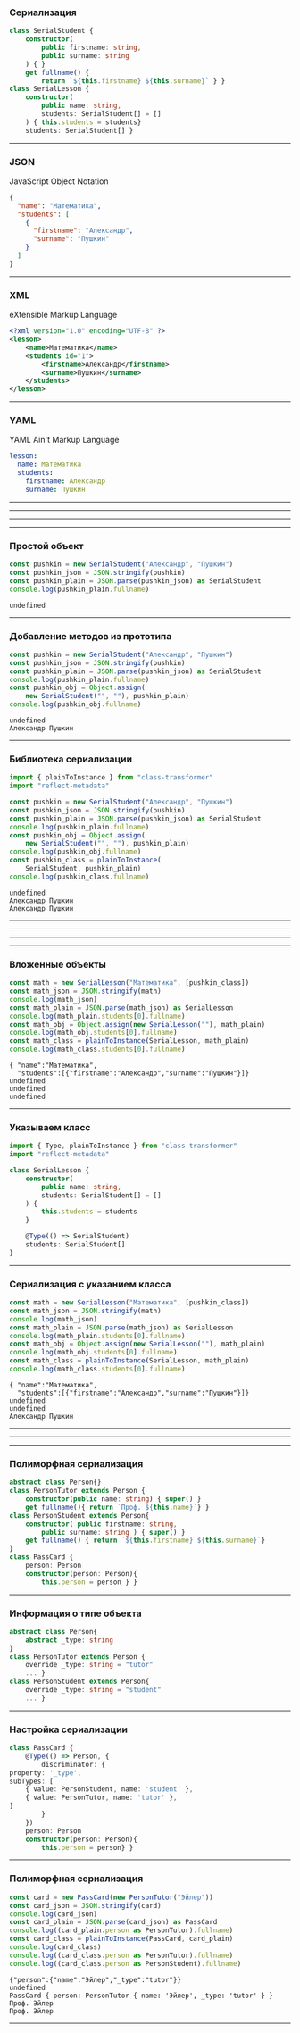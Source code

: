 ### Сериализация

```typescript
class SerialStudent {
    constructor(
        public firstname: string,
        public surname: string
    ) { }
    get fullname() {
        return `${this.firstname} ${this.surname}` } }
class SerialLesson {
    constructor(
        public name: string,
        students: SerialStudent[] = []
    ) { this.students = students}
    students: SerialStudent[] }
```

---

### JSON

JavaScript Object Notation

```JSON
{
  "name": "Математика",
  "students": [
    {
      "firstname": "Александр",
      "surname": "Пушкин"
    }
  ]
}
```

---

### XML

eXtensible Markup Language

```XML
<?xml version="1.0" encoding="UTF-8" ?>
<lesson>
	<name>Математика</name>
	<students id="1">
		<firstname>Александр</firstname>
		<surname>Пушкин</surname>
	</students>
</lesson>
```

---

### YAML

YAML Ain't Markup Language

```YAML
lesson:
  name: Математика
  students:
    firstname: Александр
    surname: Пушкин
```

---

<div class='quiz' data-quiz='{ 
    "question": "Каким образом задается вложенный объект в нотации JSON?",
    "right": [
      "<code>{...}</code>"
    ],
    "wrong": [
      "<code>< xxx >...< /xxx ></code>",
      "<code>отступ на позицию вправо</code>",
      "<code>[...]</code>"
    ]
}'></div>


---

<div class='quiz' data-quiz='{ 
    "question": "Каким образом задается вложенный объект в нотации XML?",
    "right": [
      "<code>< xxx >...< /xxx ></code>"
    ],
    "wrong": [
      "<code>{...}</code>",
      "<code>отступ на позицию вправо</code>",
      "<code>[...]</code>"
    ]
}'></div>

---

<div class='quiz' data-quiz='{     
    "question": "Каким образом задается вложенный объект в нотации YAML?",
    "right": [
      "<code>отступ на позицию вправо</code>"
    ],
    "wrong": [
      "<code>{...}</code>",
      "<code>< xxx >...< /xxx ></code>",
      "<code>[...]</code>"
    ]
}'></div>

----

### Простой объект

```typescript
const pushkin = new SerialStudent("Александр", "Пушкин")
const pushkin_json = JSON.stringify(pushkin)
const pushkin_plain = JSON.parse(pushkin_json) as SerialStudent
console.log(pushkin_plain.fullname)
```
```
undefined
```

---

### Добавление методов из прототипа

```typescript
const pushkin = new SerialStudent("Александр", "Пушкин")
const pushkin_json = JSON.stringify(pushkin)
const pushkin_plain = JSON.parse(pushkin_json) as SerialStudent
console.log(pushkin_plain.fullname)
const pushkin_obj = Object.assign(
    new SerialStudent("", ""), pushkin_plain)
console.log(pushkin_obj.fullname)
```
```
undefined
Александр Пушкин
```

---

### Библиотека сериализации

```typescript
import { plainToInstance } from "class-transformer"
import "reflect-metadata"

const pushkin = new SerialStudent("Александр", "Пушкин")
const pushkin_json = JSON.stringify(pushkin)
const pushkin_plain = JSON.parse(pushkin_json) as SerialStudent
console.log(pushkin_plain.fullname)
const pushkin_obj = Object.assign(
    new SerialStudent("", ""), pushkin_plain)
console.log(pushkin_obj.fullname)
const pushkin_class = plainToInstance(
    SerialStudent, pushkin_plain)
console.log(pushkin_class.fullname)
```
```
undefined
Александр Пушкин
Александр Пушкин
```

---

<div class='quiz' data-quiz='{     
    "question": "Какая из перечисленных функций возвращает JSON объект?",
    "right": [
      "<code>JSON.parse</code>"
    ],
    "wrong": [
      "<code>Object.assign</code>",
      "<code>JSON.stringify</code>",
      "<code>plainToInstance</code>"
    ]
}'></div>


---

<div class='quiz' data-quiz='{     
    "question": "Какая из перечисленных функций возвращает объект с методами?",
    "right": [
      "<code>Object.assign</code>",
      "<code>plainToInstance</code>"
    ],
    "wrong": [
      "<code>JSON.parse</code>",
      "<code>JSON.stringify</code>"
    ]
}'></div>

---

<div class='quiz' data-quiz='{     
    "question": "Какая из перечисленных функций возвращает строку в формате JSON?",
    "right": [
      "<code>JSON.stringify</code>"
    ],
    "wrong": [
      "<code>Object.assign</code>",
      "<code>JSON.parse</code>",
      "<code>plainToInstance</code>"
    ]
}'></div>

----

### Вложенные объекты

```typescript
const math = new SerialLesson("Математика", [pushkin_class])
const math_json = JSON.stringify(math)
console.log(math_json)
const math_plain = JSON.parse(math_json) as SerialLesson
console.log(math_plain.students[0].fullname)
const math_obj = Object.assign(new SerialLesson(""), math_plain)
console.log(math_obj.students[0].fullname)
const math_class = plainToInstance(SerialLesson, math_plain)
console.log(math_class.students[0].fullname)
```
```
{ "name":"Математика",
  "students":[{"firstname":"Александр","surname":"Пушкин"}]}
undefined
undefined
undefined
```

---

### Указываем класс

```typescript
import { Type, plainToInstance } from "class-transformer"
import "reflect-metadata"

class SerialLesson {
    constructor(
        public name: string,
        students: SerialStudent[] = []
    ) {
        this.students = students
    }

    @Type(() => SerialStudent)
    students: SerialStudent[]
}
```

---

### Сериализация с указанием класса

```typescript
const math = new SerialLesson("Математика", [pushkin_class])
const math_json = JSON.stringify(math)
console.log(math_json)
const math_plain = JSON.parse(math_json) as SerialLesson
console.log(math_plain.students[0].fullname)
const math_obj = Object.assign(new SerialLesson(""), math_plain)
console.log(math_obj.students[0].fullname)
const math_class = plainToInstance(SerialLesson, math_plain)
console.log(math_class.students[0].fullname)
```
```
{ "name":"Математика",
  "students":[{"firstname":"Александр","surname":"Пушкин"}]}
undefined
undefined
Александр Пушкин
```

---

<div class='quiz' data-quiz='{     
    "question": "Перед чем записывается декоратор <code>Type</code> библиотеки <code>class-transformer</code>?",
    "right": [
      "перед вложенными объектами класса"
    ],
    "wrong": [
      "перед классом с вложенными объектами",
      "перед методом<code>JSON.parse</code>",
      "перед методом <code>plainToInstance</code>"
    ]
}'></div>

---

<div class='quiz' data-quiz='{     
    "question": "Какая из перечисленных функций возвращает объект с методами, в том числе и для вложенных объектов?",
    "right": [
      "<code>plainToInstance</code>"
    ],
    "wrong": [
      "<code>Object.assign</code>",
      "<code>JSON.parse</code>",
      "<code>JSON.stringify</code>"
    ]
}'></div>

----

### Полиморфная сериализация 

```typescript
abstract class Person{}
class PersonTutor extends Person {
    constructor(public name: string) { super() }
    get fullname(){ return `Проф. ${this.name}`} }
class PersonStudent extends Person{
    constructor( public firstname: string,
        public surname: string ) { super() }
    get fullname() { return `${this.firstname} ${this.surname}`}
}
class PassCard {
    person: Person
    constructor(person: Person){
        this.person = person } }
```

---

### Информация о типе объекта

```typescript
abstract class Person{
    abstract _type: string
}
class PersonTutor extends Person {
    override _type: string = "tutor"
    ... }
class PersonStudent extends Person{
    override _type: string = "student"
    ... }
```

---

### Настройка сериализации

```typescript
class PassCard {
    @Type(() => Person, {
        discriminator: {
property: '_type',
subTypes: [
    { value: PersonStudent, name: 'student' },
    { value: PersonTutor, name: 'tutor' },
]
        } 
    })
    person: Person
    constructor(person: Person){
        this.person = person} }
```

---

### Полиморфная сериализация

```typescript
const card = new PassCard(new PersonTutor("Эйлер"))
const card_json = JSON.stringify(card)
console.log(card_json)
const card_plain = JSON.parse(card_json) as PassCard
console.log((card_plain.person as PersonTutor).fullname)
const card_class = plainToInstance(PassCard, card_plain)
console.log(card_class)
console.log((card_class.person as PersonTutor).fullname)
console.log((card_class.person as PersonStudent).fullname)
```
```
{"person":{"name":"Эйлер","_type":"tutor"}}
undefined
PassCard { person: PersonTutor { name: 'Эйлер', _type: 'tutor' } }
Проф. Эйлер
Проф. Эйлер
```

---

<div class='quiz' data-quiz='{     
    "question": "Какие свойства нужно задать дискриминатору при полиморфной сериализации?",
    "right": [
      "<code>property</code>",
      "<code>subTypes</code>"
    ],
    "wrong": [
      "<code>type</code>",
      "<code>abstract</code>"
    ]
}'></div>
